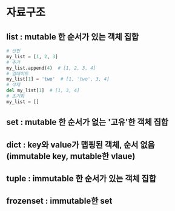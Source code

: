 # 자료구조

## list : mutable 한 순서가 있는 객체 집합
```python
# 선언
my_list = [1, 2, 3]
# 추가
my_list.append(4)  # [1, 2, 3, 4]
# 업데이트
my_list[1] = 'two'  # [1, 'two', 3, 4]
# 삭제
del my_list[1]  # [1, 3, 4]
# 초기화
my_list = []
```
## set : mutable 한 순서가 없는 '고유'한 객체 집합
## dict : key와 value가 맵핑된 객체, 순서 없음 (immutable key, mutable한 vlaue)
## tuple : immutable 한 순서가 있는 객체 집합
## frozenset : immutable한 set
